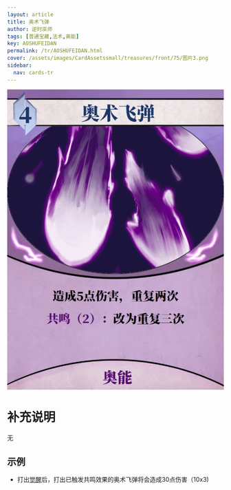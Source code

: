 ```yaml
---
layout: article
title: 奥术飞弹
author: 逆时巫师
tags: [普通宝藏,法术,奥能]
key: AOSHUFEIDAN
permalink: /tr/AOSHUFEIDAN.html
cover: /assets/images/CardAssetssmall/treasures/front/75/图片3.png
sidebar:
  nav: cards-tr
---
```

![](/assets/images/CardAssets/treasures/front/75/图片3.png)

# 补充说明
无


## 示例
* 打出[觉醒](/tr/juexing.html)后，打出已触发共鸣效果的奥术飞弹将会造成30点伤害（10x3)